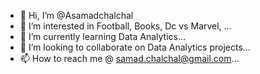 - 👋 Hi, I’m @Asamadchalchal
- 👀 I’m interested in Football, Books, Dc vs Marvel, ...
- 🌱 I’m currently learning Data Analytics...
- 💞️ I’m looking to collaborate on Data Analytics projects...
- 📫 How to reach me @ samad.chalchal@gmail.com...

<!---
Asamadchalchal/Asamadchalchal is a ✨ special ✨ repository because its `README.md` (this file) appears on your GitHub profile.
You can click the Preview link to take a look at your changes.
--->
